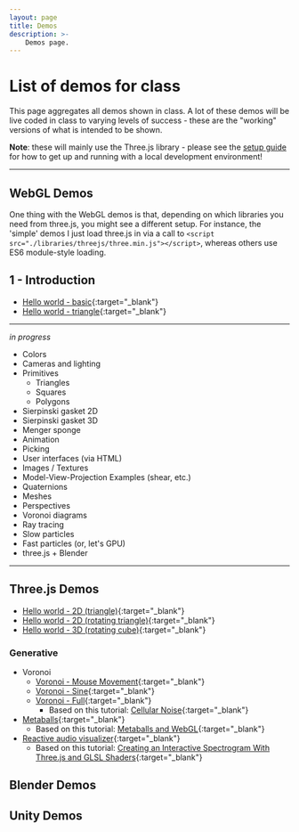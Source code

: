 ```yaml
---
layout: page
title: Demos
description: >-
    Demos page.
---
```


# List of demos for class

This page aggregates all demos shown in class.  A lot of these demos will be live coded in class to varying levels of success - these are the "working" versions of what is intended to be shown.

**Note**: these will mainly use the Three.js library - please see the [setup guide](setup.md) for how to get up and running with a local development environment!

---

## WebGL Demos

One thing with the WebGL demos is that, depending on which libraries you need from three.js, you might see a different setup.  For instance, the 'simple' demos I just load three.js in via a call to `<script src="./libraries/threejs/three.min.js"></script>`, whereas others use ES6 module-style loading.

## 1 - Introduction

* [Hello world - basic](hello-world-basic.html){:target="_blank"}
* [Hello world - triangle](triangle.html){:target="_blank"}


---

*in progress*

* Colors
* Cameras and lighting
* Primitives
  * Triangles
  * Squares
  * Polygons
* Sierpinski gasket 2D
* Sierpinski gasket 3D 
* Menger sponge
* Animation
* Picking
* User interfaces (via HTML)
* Images / Textures
* Model-View-Projection Examples (shear, etc.)
* Quaternions
* Meshes
* Perspectives
* Voronoi diagrams
* Ray tracing
* Slow particles
* Fast particles (or, let's GPU)
* three.js + Blender

--- 

## Three.js Demos

* [Hello world - 2D (triangle)](hello-world-triangle.html){:target="_blank"}
* [Hello world - 2D (rotating triangle)](hello-world-triangle-rotate.html){:target="_blank"}
* [Hello world - 3D (rotating cube)](hello-world-cube.html){:target="_blank"}

### Generative

* Voronoi
  * [Voronoi - Mouse Movement](voronoi-mouse.html){:target="_blank"}
  * [Voronoi - Sine](voronoi-sin.html){:target="_blank"}
  * [Voronoi - Full](voronoi-full.html){:target="_blank"}
    * Based on this tutorial: [Cellular Noise](https://thebookofshaders.com/12/){:target="_blank"}
* [Metaballs](metaballs.html){:target="_blank"}
  * Based on this tutorial: [Metaballs and WebGL](http://jamie-wong.com/2016/07/06/metaballs-and-webgl/){:target="_blank"}
* [Reactive audio visualizer](reactive-viz.html){:target="_blank"} 
    * Based on this tutorial: [Creating an Interactive Spectrogram With Three.js and GLSL Shaders](https://calebgannon.com/2021/01/09/spectrogram-with-three-js-and-glsl-shaders/){:target="_blank"}

## Blender Demos

## Unity Demos